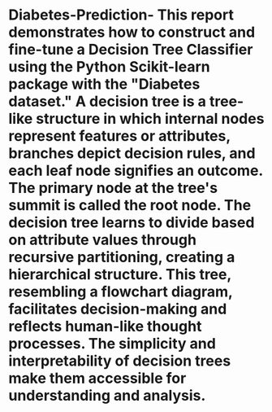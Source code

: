 # Diabetes-Prediction- This report demonstrates how to construct and fine-tune a Decision Tree Classifier using the Python Scikit-learn package with the "Diabetes dataset." A decision tree is a tree-like structure in which internal nodes represent features or attributes, branches depict decision rules, and each leaf node signifies an outcome. The primary node at the tree's summit is called the root node. The decision tree learns to divide based on attribute values through recursive partitioning, creating a hierarchical structure. This tree, resembling a flowchart diagram, facilitates decision-making and reflects human-like thought processes. The simplicity and interpretability of decision trees make them accessible for understanding and analysis.
